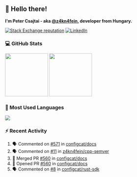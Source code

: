 ## 👋 Hello there!

**I'm Peter Csajtai - aka [@z4kn4fein](https://github.com/z4kn4fein), developer from Hungary.**

[![Stack Exchange reputation](https://img.shields.io/stackexchange/stackoverflow/r/8700582?color=orange&label=reputation&logo=stackoverflow&style=for-the-badge)](https://stackoverflow.com/users/8700582)
[![LinkedIn](https://img.shields.io/badge/linkedin-%230077B5.svg?style=for-the-badge&logo=linkedin&logoColor=white)](https://www.linkedin.com/in/csajtai-p%C3%A9ter-45395341/)

### 💻 GitHub Stats

<div>
  <img height="140px" src="https://github-readme-stats-pcsajtai.vercel.app/api?username=z4kn4fein&show_icons=true&hide_border=true&count_private=true&custom_title=Stats&theme=dracula&line_height=24&hide_title=true">
  <img height="140px" src="https://streak-stats.demolab.com?user=z4kn4fein&theme=dracula&hide_border=true">
  
</div>

### :toolbox: Most Used Languages

<img src="https://github-readme-stats-pcsajtai.vercel.app/api/top-langs/?username=z4kn4fein&theme=dracula&hide_border=true&layout=compact&langs_count=8&hide_title=true">

### :zap: Recent Activity

<!--START_SECTION:activity-->
1. 🗣 Commented on [#571](https://github.com/configcat/docs/pull/571#issuecomment-3024557590) in [configcat/docs](https://github.com/configcat/docs)
2. 🗣 Commented on [#11](https://github.com/z4kn4fein/cpp-semver/pull/11#issuecomment-3024124702) in [z4kn4fein/cpp-semver](https://github.com/z4kn4fein/cpp-semver)
3. 🎉 Merged PR [#560](https://github.com/configcat/docs/pull/560) in [configcat/docs](https://github.com/configcat/docs)
4. 💪 Opened PR [#560](https://github.com/configcat/docs/pull/560) in [configcat/docs](https://github.com/configcat/docs)
5. 🗣 Commented on [#8](https://github.com/configcat/rust-sdk/issues/8#issuecomment-2979835012) in [configcat/rust-sdk](https://github.com/configcat/rust-sdk)
<!--END_SECTION:activity-->
